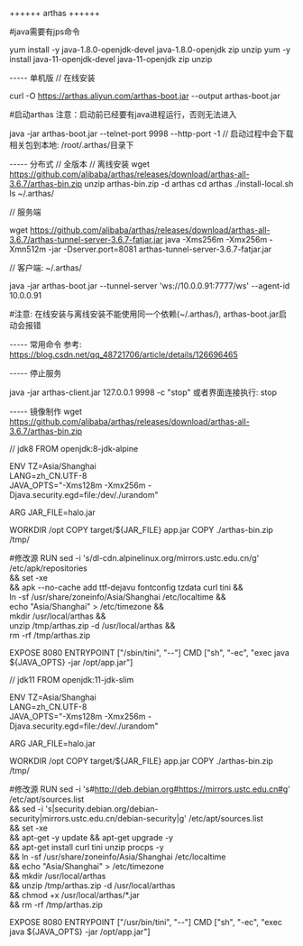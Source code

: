 ++++++ arthas ++++++

#java需要有jps命令

yum install -y java-1.8.0-openjdk-devel java-1.8.0-openjdk zip unzip
yum -y install java-11-openjdk-devel java-11-openjdk zip unzip

----- 单机版
// 在线安装

curl -O https://arthas.aliyun.com/arthas-boot.jar --output arthas-boot.jar

#启动arthas   注意：启动前已经要有java进程运行，否则无法进入

java -jar arthas-boot.jar --telnet-port 9998 --http-port -1
// 启动过程中会下载相关包到本地: /root/.arthas/目录下


----- 分布式
// 全版本
// 离线安装
wget https://github.com/alibaba/arthas/releases/download/arthas-all-3.6.7/arthas-bin.zip
unzip arthas-bin.zip -d arthas
cd arthas
./install-local.sh 
ls ~/.arthas/

// 服务端

wget https://github.com/alibaba/arthas/releases/download/arthas-all-3.6.7/arthas-tunnel-server-3.6.7-fatjar.jar
java -Xms256m -Xmx256m -Xmn512m -jar -Dserver.port=8081 arthas-tunnel-server-3.6.7-fatjar.jar  

// 客户端: ~/.arthas/

java -jar arthas-boot.jar --tunnel-server 'ws://10.0.0.91:7777/ws' --agent-id 10.0.0.91

#注意: 在线安装与离线安装不能使用同一个依赖(~/.arthas/), arthas-boot.jar启动会报错

----- 常用命令
参考: https://blog.csdn.net/qq_48721706/article/details/126696465

----- 停止服务

java -jar arthas-client.jar 127.0.0.1 9998 -c "stop"
或者界面连接执行: stop

----- 镜像制作
wget https://github.com/alibaba/arthas/releases/download/arthas-all-3.6.7/arthas-bin.zip

// jdk8
FROM openjdk:8-jdk-alpine 

ENV TZ=Asia/Shanghai \
    LANG=zh_CN.UTF-8 \
    JAVA_OPTS="-Xms128m -Xmx256m -Djava.security.egd=file:/dev/./urandom"

ARG JAR_FILE=halo.jar

WORKDIR /opt
COPY target/${JAR_FILE} app.jar
COPY ./arthas-bin.zip /tmp/

#修改源
RUN sed -i 's/dl-cdn.alpinelinux.org/mirrors.ustc.edu.cn/g' /etc/apk/repositories \
    && set -xe \
    && apk --no-cache add ttf-dejavu fontconfig tzdata curl tini && \
    ln -sf /usr/share/zoneinfo/Asia/Shanghai /etc/localtime && \
    echo "Asia/Shanghai" > /etc/timezone && \
    mkdir /usr/local/arthas && \
    unzip /tmp/arthas.zip -d /usr/local/arthas && \
    rm -rf /tmp/arthas.zip

EXPOSE 8080
ENTRYPOINT ["/sbin/tini", "--"]
CMD ["sh", "-ec", "exec java ${JAVA_OPTS} -jar /opt/app.jar"]


// jdk11
FROM openjdk:11-jdk-slim

ENV TZ=Asia/Shanghai \
    LANG=zh_CN.UTF-8 \
    JAVA_OPTS="-Xms128m -Xmx256m -Djava.security.egd=file:/dev/./urandom"

ARG JAR_FILE=halo.jar

WORKDIR /opt
COPY target/${JAR_FILE} app.jar
COPY ./arthas-bin.zip /tmp/

#修改源
RUN sed -i 's#http://deb.debian.org#https://mirrors.ustc.edu.cn#g' /etc/apt/sources.list \
    && sed -i 's|security.debian.org/debian-security|mirrors.ustc.edu.cn/debian-security|g' /etc/apt/sources.list \
    && set -xe \
    && apt-get -y update && apt-get upgrade -y \
    && apt-get install curl tini unzip procps -y \
    && ln -sf /usr/share/zoneinfo/Asia/Shanghai /etc/localtime \
    && echo "Asia/Shanghai" > /etc/timezone \
    && mkdir /usr/local/arthas \
    && unzip /tmp/arthas.zip -d /usr/local/arthas \
    && chmod +x /usr/local/arthas/*.jar \
    && rm -rf /tmp/arthas.zip

EXPOSE 8080
ENTRYPOINT ["/usr/bin/tini", "--"]
CMD ["sh", "-ec", "exec java ${JAVA_OPTS} -jar /opt/app.jar"]
